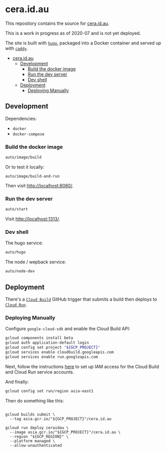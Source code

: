 # cera.id.au

This repository contains the source for [cera.id.au](https://cera.id.au/).

This is a work in progress as of 2020-07 and is not yet deployed.

The site is built with [`hugo`](http://gohugo.io), packaged into a Docker container and served up with [`caddy`](https://caddyserver.com).

- [cera.id.au](#ceraidau)
  - [Development](#development)
    - [Build the docker image](#build-the-docker-image)
    - [Run the dev server](#run-the-dev-server)
    - [Dev shell](#dev-shell)
  - [Deployment](#deployment)
    - [Deploying Manually](#deploying-manually)

## Development

Dependencies:

- `docker`
- `docker-compose`

### Build the docker image

```sh
auto/image/build
```

Or to test it locally:

```
auto/image/build-and-run
```

Then visit <http://localhost:8080/>.

### Run the dev server

```sh
auto/start
```

Visit <http://localhost:1313/>.

### Dev shell

The hugo service:

```sh
auto/hugo
```

The node / wepback service:

```sh
auto/node-dev
```

## Deployment

There's a [`Cloud Build`](https://console.cloud.google.com/cloud-build/dashboard) GitHub trigger that submits a build then deploys to [`Cloud Run`](https://console.cloud.google.com/run?folder=&organizationId=&project=cera-infra).

### Deploying Manually

Configure `google-cloud-sdk` and enable the Cloud Build API:

```sh
gcloud components install beta
gcloud auth application-default login
gcloud config set project "${GCP_PROJECT}"
gcloud services enable cloudbuild.googleapis.com
gcloud services enable run.googleapis.com
```

Next, follow the instructions [here](https://cloud.google.com/cloud-build/docs/securing-builds/configure-access-for-cloud-build-service-account) to set up IAM access for the Cloud Build and Cloud Run service accounts.

And finally:

```sh
gcloud config set run/region asia-east1
```

Then do something like this:
```

gcloud builds submit \
  --tag asia.gcr.io/"${GCP_PROJECT}"/cera.id.au

gcloud run deploy ceraidau \
  --image asia.gcr.io/"${GCP_PROJECT}"/cera.id.au \
  --region "${GCP_REGION}" \
  --platform managed \
  --allow-unauthenticated
  ```
